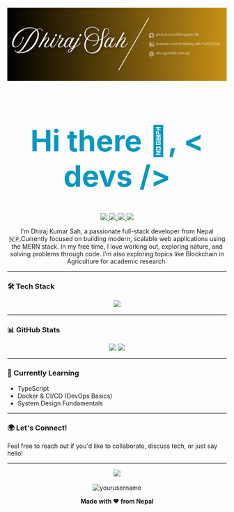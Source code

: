 <!-- Banner image -->
<p align="center">
  <img src="image/Dhiraj Sah-img.png" alt="Dhiraj Kumar Sah Banner" height:284px;/>
</p>

<h1 style="font-weight:bold; font-size:67px; color:#0897bf;" align="center">Hi there 👋, < devs /></h1>

<p align="center">
  <a href="https://github.com/DhirajSah736">
    <img src="https://img.shields.io/badge/GitHub-181717?style=for-the-badge&logo=github" />
  </a>
  <a href="https://www.linkedin.com/in/dhiraj-sah-7a3522220/">
    <img src="https://img.shields.io/badge/LinkedIn-0A66C2?style=for-the-badge&logo=linkedin" />
  </a>
  <a href="mailto:eyemdheeraj436@example.com">
    <img src="https://img.shields.io/badge/Gmail-D14836?style=for-the-badge&logo=gmail" />
  </a>
  <a href="https://www.dhirajsah99.com.np">
    <img src="https://img.shields.io/badge/Portfolio-FF5722?style=for-the-badge&logo=firefox-browser&logoColor=white" />
  </a>
</p>

<p align="center">
   I'm Dhiraj Kumar Sah, a passionate full-stack developer from Nepal 🇳🇵.Currently focused on building modern, scalable web applications using the MERN stack. In my free time, I love working out, exploring nature, and solving problems through code. I’m also exploring topics like Blockchain in Agriculture for academic research. 
</p>


---

### 🛠 Tech Stack

<p align="center">
  <img src="https://skillicons.dev/icons?i=html,css,js,react,nodejs,express,mongodb,vite,git,github,bootstrap,tailwind,redux,vscode" />
</p>

---

### 📊 GitHub Stats

<p align="center">
  <img src="https://github-readme-stats.vercel.app/api?username=yourusername&show_icons=true&theme=radical" />
  <img src="https://github-readme-stats.vercel.app/api/top-langs/?username=yourusername&layout=compact&theme=radical" />
</p>

---

### 🧠 Currently Learning
- TypeScript
- Docker & CI/CD (DevOps Basics)
- System Design Fundamentals

---

### 🌍 Let's Connect!
Feel free to reach out if you'd like to collaborate, discuss tech, or just say hello!

---

<p align="center">
  <img src="https://readme-typing-svg.herokuapp.com?font=Fira+Code&size=24&pause=1000&color=F7F7F7&center=true&vCenter=true&width=440&lines=Thanks+for+visiting!;Happy+coding+%F0%9F%91%8D" />
</p>

<p align="center">
  <img src="https://komarev.com/ghpvc/?username=yourusername&label=Profile+Views&color=blue&style=plastic" alt="yourusername" />
</p>

<p align="center">
  <b>Made with ❤️ from Nepal</b>
</p>
